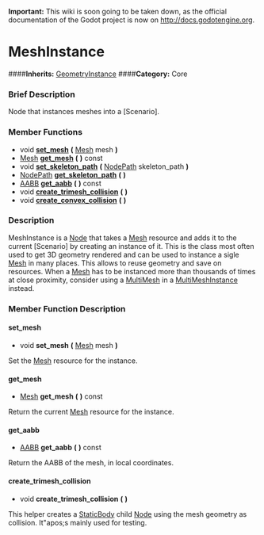 **Important:** This wiki is soon going to be taken down, as the official documentation of the Godot project is now on http://docs.godotengine.org.

#  MeshInstance  
####**Inherits:** [GeometryInstance](class_geometryinstance)
####**Category:** Core

###  Brief Description  
Node that instances meshes into a [Scenario].

###  Member Functions 
  * void  **[set&#95;mesh](#set_mesh)**  **(** [Mesh](class_mesh) mesh  **)**
  * [Mesh](class_mesh)  **[get&#95;mesh](#get_mesh)**  **(** **)** const
  * void  **[set&#95;skeleton&#95;path](#set_skeleton_path)**  **(** [NodePath](class_nodepath) skeleton_path  **)**
  * [NodePath](class_nodepath)  **[get&#95;skeleton&#95;path](#get_skeleton_path)**  **(** **)**
  * [AABB](class_aabb)  **[get&#95;aabb](#get_aabb)**  **(** **)** const
  * void  **[create&#95;trimesh&#95;collision](#create_trimesh_collision)**  **(** **)**
  * void  **[create&#95;convex&#95;collision](#create_convex_collision)**  **(** **)**

###  Description  
MeshInstance is a [Node](class_node) that takes a [Mesh](class_mesh) resource and adds it to the current [Scenario] by creating an instance of it. This is the class most often used to get 3D geometry rendered and can be used to instance a sigle [Mesh](class_mesh) in many places. This allows to reuse geometry and save on resources. When a [Mesh](class_mesh) has to be instanced more than thousands of times at close proximity, consider using a [MultiMesh](class_multimesh) in a [MultiMeshInstance](class_multimeshinstance) instead.

###  Member Function Description  

#### <a name="set_mesh">set_mesh</a>
  * void  **set&#95;mesh**  **(** [Mesh](class_mesh) mesh  **)**

Set the [Mesh](class_mesh) resource for the instance.

#### <a name="get_mesh">get_mesh</a>
  * [Mesh](class_mesh)  **get&#95;mesh**  **(** **)** const

Return the current [Mesh](class_mesh) resource for the instance.

#### <a name="get_aabb">get_aabb</a>
  * [AABB](class_aabb)  **get&#95;aabb**  **(** **)** const

Return the AABB of the mesh, in local coordinates.

#### <a name="create_trimesh_collision">create_trimesh_collision</a>
  * void  **create&#95;trimesh&#95;collision**  **(** **)**

This helper creates a [StaticBody](class_staticbody) child [Node](class_node) using the mesh geometry as collision. It"apos;s mainly used for testing.
